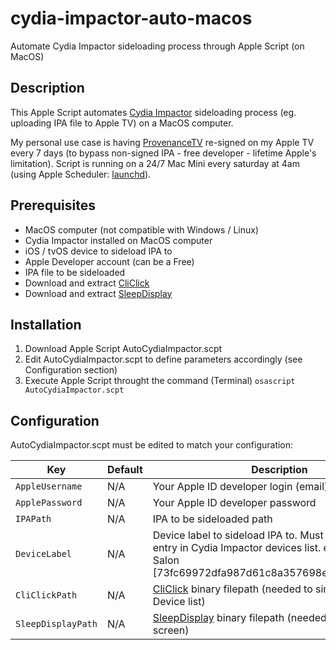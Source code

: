 # cydia-impactor-auto-macos
Automate Cydia Impactor sideloading process through Apple Script (on MacOS)

## Description
This Apple Script automates [Cydia Impactor](http://www.cydiaimpactor.com/) sideloading process (eg. uploading IPA file to Apple TV) on a MacOS computer.

My personal use case is having [ProvenanceTV](https://github.com/Provenance-Emu/Provenance) re-signed on my Apple TV every 7 days (to bypass non-signed IPA - free developer - lifetime Apple's limitation). Script is running on a 24/7 Mac Mini every saturday at 4am (using Apple Scheduler: [launchd](http://www.launchd.info/)).

## Prerequisites

* MacOS computer (not compatible with Windows / Linux)
* Cydia Impactor installed on MacOS computer
* iOS / tvOS device to sideload IPA to
* Apple Developer account (can be a Free)
* IPA file to be sideloaded
* Download and extract [CliClick](https://github.com/BlueM/cliclick)
* Download and extract [SleepDisplay](https://github.com/bigkm/SleepDisplay/zipball/master)

## Installation

1. Download Apple Script AutoCydiaImpactor.scpt
2. Edit AutoCydiaImpactor.scpt to define parameters accordingly (see Configuration section)
3. Execute Apple Script throught the command (Terminal) `osascript AutoCydiaImpactor.scpt`

## Configuration

AutoCydiaImpactor.scpt must be edited to match your configuration:

| Key | Default | Description |
| --- | --- | --- |
| `AppleUsername` | N/A | Your Apple ID developer login (email)|
| `ApplePassword` | N/A | Your Apple ID developer password |
| `IPAPath` | N/A | IPA to be sideloaded path|
| `DeviceLabel` | N/A | Device label to sideload IPA to. Must match one of the entry in Cydia Impactor devices list. e.g. "Apple TV Salon [73fc69972dfa987d61c8a357698e1833fa6f9cd7]"|
| `CliClickPath` | N/A | [CliClick](https://github.com/BlueM/cliclick) binary filepath (needed to simulate click on Device list)|
| `SleepDisplayPath` | N/A | [SleepDisplay](https://github.com/bigkm/SleepDisplay/zipball/master) binary filepath (needed to wakeup screen)|

